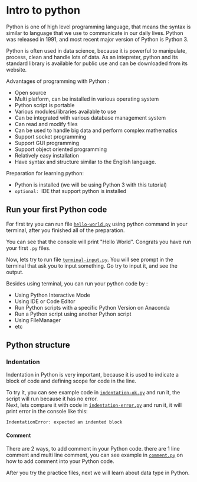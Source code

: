# Intro to python

Python is one of high level programming language, that means the syntax is similar to language that we use to communicate in our daily lives. Python was released in 1991, and most recent major version of Python is Python 3.

Python is often used in data science, because it is powerful to manipulate, process, clean and handle lots of data. As an intepreter, python and its standard library is available for public use and can be downloaded from its website.

Advantages of programming with Python :
- Open source
- Multi platform, can be installed in various operating system
- Python script is portable
- Various modules/libraries available to use
- Can be integrated with various database management system
- Can read and modify files
- Can be used to handle big data and perform complex mathematics
- Support socket programming
- Support GUI programming
- Support object oriented programming
- Relatively easy installation
- Have syntax and structure similar to the English language.

Preparation for learning python:
- Python is installed (we will be using Python 3 with this tutorial)
- `optional: `IDE that support python is installed

## Run your first Python code
For first try you can run file [`hello-world.py`](https://github.com/noviirna/learn-python/blob/master/0_intro/hello-world.py) using python command in your terminal, after you finished all of the preparation.  
  
You can see that the console will print "Hello World". Congrats you have run your first `.py` files.  
  
Now, lets try to run file [`terminal-input.py`](https://github.com/noviirna/learn-python/blob/master/0_intro/terminal-input.py). You will see prompt in the terminal that ask you to input something. Go try to input it, and see the output.

Besides using terminal, you can run your python code by :
- Using Python Interactive Mode
- Using IDE or Code Editor
- Run Python scripts with a specific Python Version on Anaconda
- Run a Python script using another Python script
- Using FileManager
- etc

## Python structure
### Indentation
Indentation in Python is very important, because it is used to indicate a block of code and defining scope for code in the line.

To try it, you can see example code in [`indentation-ok.py`](https://github.com/noviirna/learn-python/blob/master/0_intro/indentation-ok.py) and run it, the script will run because it has no error.  
Next, lets compare it with code in [`indentation-error.py`](https://github.com/noviirna/learn-python/blob/master/0_intro/indentation-error.py) and run it, it will print error in the console like this:
```
IndentationError: expected an indented block
```
#### Comment
There are 2 ways, to add comment in your Python code. there are 1 line comment and multi line comment, you can see example in [`comment.py`](https://github.com/noviirna/learn-python/blob/master/0_intro/comment.py) on how to add comment into your Python code.

After you try the practice files, next we will learn about data type in Python.